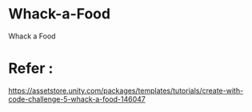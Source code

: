 # Whack-a-Food
Whack a Food

# Refer :
https://assetstore.unity.com/packages/templates/tutorials/create-with-code-challenge-5-whack-a-food-146047
